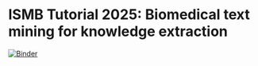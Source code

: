 # ISMB Tutorial 2025: Biomedical text mining for knowledge extraction

[![Binder](https://mybinder.org/badge_logo.svg)](https://mybinder.org/v2/gh/jakelever/ismb2025tutorial/HEAD?urlpath=%2Fdoc%2Ftree%2F1_getting_started_with_nlp.ipynb)